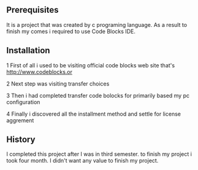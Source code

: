
## Prerequisites
It is a project that was created by c programing language. As a result to finish my comes i required to use Code Blocks IDE.
## Installation
1 First of all i used to be visiting official code blocks web site that's http://www.codeblocks.or

2 Next step was visiting transfer choices

3 Then i had completed transfer code bolocks for primarily based my pc configuration

4 Finally i discovered all the installment method and settle for license aggrement
## History
I completed this project after I was in third semester. to finish my project i took four month. I didn't want any value to finish my project.


